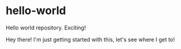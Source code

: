 # hello-world
Hello world repository. Exciting!

Hey there! I'm just getting started with this, let's see where I get to!
